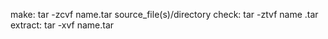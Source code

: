 make:		tar -zcvf name.tar source_file(s)/directory
check:		tar -ztvf name .tar
extract:	tar -xvf name.tar
